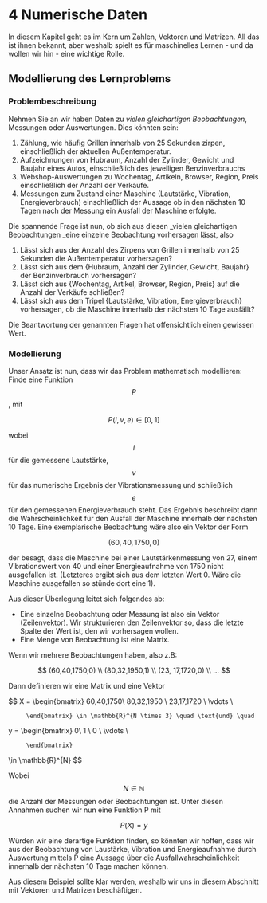 # 4 Numerische Daten

In diesem Kapitel geht es im Kern um Zahlen, Vektoren und Matrizen. All das ist ihnen bekannt, aber weshalb spielt es für maschinelles Lernen - und da wollen wir hin - eine wichtige Rolle.

## Modellierung des Lernproblems

### Problembeschreibung

Nehmen Sie an wir haben Daten zu _vielen gleichartigen  Beobachtungen_, Messungen oder Auswertungen. Dies könnten sein:

1. Zählung, wie häufig Grillen innerhalb von 25 Sekunden zirpen, einschließlich der aktuellen Außentemperatur.
2. Aufzeichnungen von Hubraum, Anzahl der Zylinder, Gewicht und Baujahr eines Autos, einschließlich des jeweiligen Benzinverbrauchs
3. Webshop-Auswertungen zu Wochentag, Artikeln, Browser, Region, Preis einschließlich der Anzahl der Verkäufe. 
4. Messungen zum Zustand einer Maschine (Lautstärke, Vibration, Energieverbrauch) einschließlich der Aussage ob in den nächsten 10 Tagen nach der Messung ein Ausfall der Maschine erfolgte.

Die spannende Frage ist nun, ob sich aus diesen _vielen gleichartigen  Beobachtungen _eine einzelne Beobachtung vorhersagen lässt, also

1. Lässt sich aus der Anzahl des Zirpens von Grillen innerhalb von 25 Sekunden die Außentemperatur vorhersagen?
2. Lässt sich aus dem {Hubraum, Anzahl der Zylinder, Gewicht, Baujahr} der Benzinverbrauch vorhersagen?
3. Lässt sich aus {Wochentag, Artikel, Browser, Region, Preis} auf die Anzahl der Verkäufe schließen?
4. Lässt sich aus dem Tripel {Lautstärke, Vibration, Energieverbrauch} vorhersagen, ob die Maschine innerhalb der nächsten 10 Tage ausfällt?



Die Beantwortung der genannten Fragen hat offensichtlich einen gewissen Wert. 

### Modellierung

Unser Ansatz ist nun, dass wir das Problem mathematisch modellieren:  Finde eine Funktion $$P$$ , mit

$$
P (l,v,e) \in [0,1]
$$

wobei $$l$$ für die gemessene Lautstärke, $$v$$  für das numerische Ergebnis der Vibrationsmessung und schließlich $$e$$  für den gemessenen Energieverbrauch steht. Das Ergebnis  beschreibt dann die Wahrscheinlichkeit für den Ausfall der Maschine innerhalb der nächsten 10 Tage. Eine exemplarische Beobachtung wäre also ein Vektor der Form

$$
(60, 40, 1750, 0)
$$

der besagt, dass die Maschine bei einer Lautstärkenmessung von 27, einem Vibrationswert von 40 und einer Energieaufnahme von 1750 nicht ausgefallen ist. (Letzteres ergibt sich aus dem letzten Wert 0. Wäre die Maschine ausgefallen so stünde dort eine 1).

Aus dieser Überlegung leitet sich folgendes ab: 

* Eine einzelne Beobachtung oder Messung ist also ein Vektor (Zeilenvektor). Wir strukturieren den Zeilenvektor so, dass die letzte Spalte der Wert ist, den wir vorhersagen wollen.
* Eine Menge von Beobachtung ist eine Matrix.

Wenn wir mehrere Beobachtungen haben, also z.B: 

$$
(60,40,1750,0) \\ (80,32,1950,1) \\ (23, 17,1720,0) \\ ...
$$

Dann definieren wir eine Matrix und eine Vektor

$$
X    =   \begin{bmatrix}
           60,40,1750\\
           80,32,1950 \\
23,17,1720 \\
           \vdots \\
           
         \end{bmatrix} \in \mathbb{R}^{N \times 3} \quad \text{und} \quad
y    =   \begin{bmatrix}
          0\\
           1 \\
0 \\
           \vdots \\
           
         \end{bmatrix}
\in \mathbb{R}^{N}
$$

Wobei  $$N \in  \mathbb{N}$$ die Anzahl der Messungen oder Beobachtungen ist. Unter diesen Annahmen suchen wir nun eine Funktion  P mit 

$$
P(X) = y
$$

Würden wir eine derartige Funktion finden, so könnten wir hoffen, dass wir aus der Beobachtung von Laustärke, Vibration und Energieaufnahme durch Auswertung mittels P eine Aussage über die Ausfallwahrscheinlichkeit innerhalb der nächsten 10 Tage machen können.

Aus diesem Beispiel sollte klar werden, weshalb wir  uns in diesem Abschnitt mit Vektoren und Matrizen beschäftigen.



  

 







